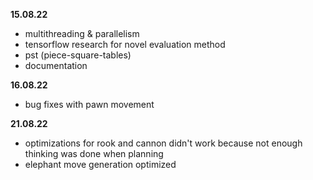 **15.08.22**
* multithreading & parallelism
* tensorflow research for novel evaluation method
* pst (piece-square-tables)
* documentation

**16.08.22**
* bug fixes with pawn movement

**21.08.22**
* optimizations for rook and cannon didn't work because not enough thinking was done when planning
* elephant move generation optimized